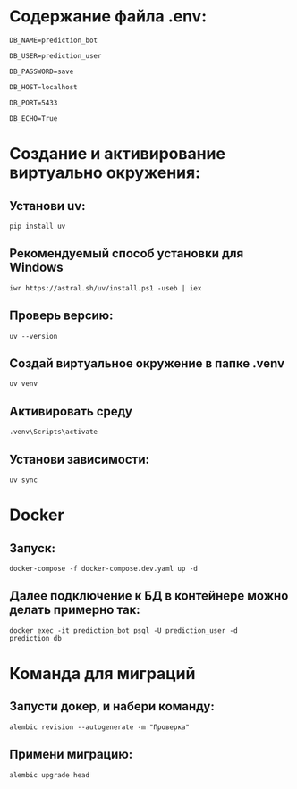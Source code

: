 # Содержание файла .env:

`DB_NAME=prediction_bot`

`DB_USER=prediction_user`

`DB_PASSWORD=save`

`DB_HOST=localhost`

`DB_PORT=5433`

`DB_ECHO=True`

# Создание и активирование виртуально окружения:

## Установи uv:

`pip install uv`

## Рекомендуемый способ установки для Windows

`iwr https://astral.sh/uv/install.ps1 -useb | iex`

## Проверь версию:

`uv --version`

## Создай виртуальное окружение в папке .venv

`uv venv`

## Активировать среду

`.venv\Scripts\activate`

## Установи зависимости:

`uv sync`

# Docker

## Запуск:

`docker-compose -f docker-compose.dev.yaml up -d`

## Далее подключение к БД в контейнере можно делать примерно так:

`docker exec -it prediction_bot psql -U prediction_user -d prediction_db`

# Команда для миграций

## Запусти докер, и набери команду:

`alembic revision --autogenerate -m "Проверка"`

## Примени миграцию:

`alembic upgrade head`
